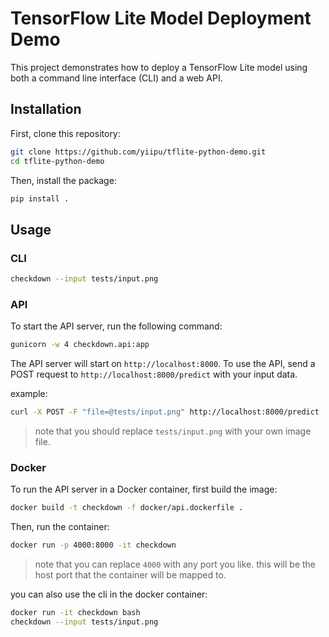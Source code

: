 # TensorFlow Lite Model Deployment Demo

This project demonstrates how to deploy a TensorFlow Lite model using both a command line interface (CLI) and a web API.

## Installation

First, clone this repository:

```bash
git clone https://github.com/yiipu/tflite-python-demo.git
cd tflite-python-demo
```

Then, install the package:

```bash
pip install .
```

## Usage

### CLI

```bash
checkdown --input tests/input.png
```

### API

To start the API server, run the following command:

```bash
gunicorn -w 4 checkdown.api:app
```

The API server will start on `http://localhost:8000`. To use the API, send a POST request to `http://localhost:8000/predict` with your input data.

example:
```bash
curl -X POST -F "file=@tests/input.png" http://localhost:8000/predict
```

> note that you should replace `tests/input.png` with your own image file.

### Docker

To run the API server in a Docker container, first build the image:

```bash
docker build -t checkdown -f docker/api.dockerfile .
```

Then, run the container:

```bash
docker run -p 4000:8000 -it checkdown
```

> note that you can replace `4000` with any port you like. this will be the host port that the container will be mapped to.

you can also use the cli in the docker container:

```bash
docker run -it checkdown bash
checkdown --input tests/input.png
```